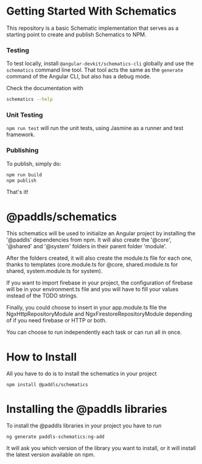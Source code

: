 # Getting Started With Schematics

This repository is a basic Schematic implementation that serves as a starting point to create and publish Schematics to
NPM.

### Testing

To test locally, install `@angular-devkit/schematics-cli` globally and use the `schematics` command line tool. That tool
acts the same as the `generate` command of the Angular CLI, but also has a debug mode.

Check the documentation with

```bash
schematics --help
```

### Unit Testing

`npm run test` will run the unit tests, using Jasmine as a runner and test framework.

### Publishing

To publish, simply do:

```bash
npm run build
npm publish
```

That's it!







# @paddls/schematics

This schematics will be used to initialize an Angular project by installing the '@paddls' dependencies from npm. It will also create the '@core', '@shared' and '@system' folders 
in their parent folder 'module'.

After the folders created, it will also create the module.ts file for each one, thanks to templates (core.module.ts for @core, shared.module.ts for shared, system.module.ts for system).

If you want to import firebase in your project, the configuration of firebase will be in your environment.ts file and you will have to fill your values instead of the TODO strings.

Finally, you could choose to insert in your app.module.ts file the NgxHttpRepositoryModule and NgxFirestoreRepositoryModule depending of if you need firebase or HTTP or both.

You can choose to run independently each task or can run all in once.

# How to Install

All you have to do is to install the schematics in your project

```
npm install @paddls/schematics
```

# Installing the @paddls libraries

To install the @paddls libraries in your project you have to run 
```
ng generate paddls-schematics:ng-add
```

It will ask you which version of the library you want to install, or it will install the latest version available on npm.
